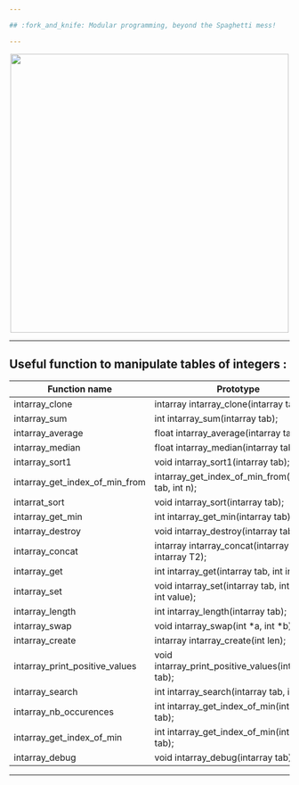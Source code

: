 ```yaml
---

## :fork_and_knife: Modular programming, beyond the Spaghetti mess!

---
```


</p>
<p align="center">
<img src="https://media2.giphy.com/media/l3vRf3QDkiCiNjXGM/giphy.gif?cid=790b761176ff3f599e97eecd1509a17c289bdf79c0ba4437&rid=giphy.gif&ct=g" width="500">
<p/>

---

## Useful function to manipulate tables of integers :

|Function name | Prototype |
|--- |--- |
| intarray_clone | intarray	intarray_clone(intarray tab); |
| intarray_sum | int			intarray_sum(intarray tab); |
| intarray_average | float		intarray_average(intarray tab); |
| intarray_median | float		intarray_median(intarray tab); |
| intarray_sort1 | void		intarray_sort1(intarray tab); |
| intarray_get_index_of_min_from | intarray_get_index_of_min_from(intarray tab, int n); |
| intarrat_sort | void		intarray_sort(intarray tab); |
| intarray_get_min | int			intarray_get_min(intarray tab); |
| intarray_destroy | void		intarray_destroy(intarray tab); |
| intarray_concat | intarray	intarray_concat(intarray T1, intarray T2); |
| intarray_get | int			intarray_get(intarray tab, int index); |
| intarray_set | void		intarray_set(intarray tab, int index, int value); |
| intarray_length | int			intarray_length(intarray tab); |
| intarray_swap | void		intarray_swap(int *a, int *b); |
| intarray_create | intarray	intarray_create(int len); |
| intarray_print_positive_values | void		intarray_print_positive_values(intarray tab); |
| intarray_search | int			intarray_search(intarray tab, int n); |
| intarray_nb_occurences | int			intarray_get_index_of_min(intarray tab); |
| intarray_get_index_of_min | int			intarray_get_index_of_min(intarray tab); |
| intarray_debug | void		intarray_debug(intarray tab); |

---


